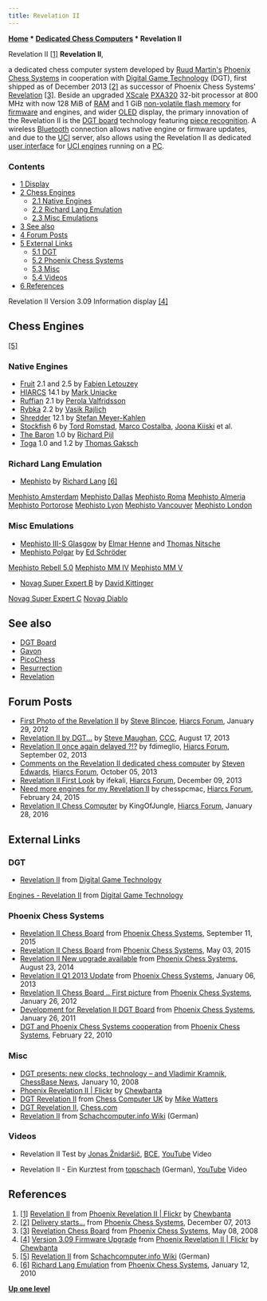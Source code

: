 ```yaml
---
title: Revelation II
---
```

**[Home](Home "Home") \* [Dedicated Chess Computers](Dedicated_Chess_Computers "Dedicated Chess Computers") \* Revelation II**



 [](https://www.flickr.com/photos/10261668@N05/11688050115/in/album-72157637087821003/) Revelation II <a id="cite-note-1" href="#cite-ref-1">[1]</a> 
**Revelation II**,  

a dedicated chess computer system developed by [Ruud Martin's](Ruud_Martin "Ruud Martin") [Phoenix Chess Systems](index.php?title=Phoenix_Chess_Systems&action=edit&redlink=1 "Phoenix Chess Systems (page does not exist)") in cooperation with [Digital Game Technology](index.php?title=DGT&action=edit&redlink=1 "DGT (page does not exist)") (DGT), first shipped as of December 2013 <a id="cite-note-2" href="#cite-ref-2">[2]</a> as successor of Phoenix Chess Systems' [Revelation](Revelation "Revelation") <a id="cite-note-3" href="#cite-ref-3">[3]</a>. Beside an upgraded [XScale](index.php?title=XScale&action=edit&redlink=1 "XScale (page does not exist)") [PXA320](https://en.wikipedia.org/wiki/XScale#PXA3xx) 32-bit processor at 800 MHz with now 128 MiB of [RAM](Memory#RAM "Memory") and 1 GiB [non-volatile flash memory](Memory#ROM "Memory") for [firmware](https://en.wikipedia.org/wiki/Firmware) and engines, and wider [OLED](https://en.wikipedia.org/wiki/OLED) display, the primary innovation of the Revelation II is the [DGT board](DGT_Board "DGT Board") technology featuring [piece recognition](Piece_Recognition "Piece Recognition"). A wireless [Bluetooth](https://en.wikipedia.org/wiki/Bluetooth) connection allows native engine or firmware updates, and due to the [UCI](UCI "UCI") server, also allows using the Revelation II as dedicated [user interface](User_Interface "User Interface") for [UCI engines](Category:UCI "Category:UCI") running on a [PC](IBM_PC "IBM PC"). 



### Contents


* [1 Display](#display)
* [2 Chess Engines](#chess-engines)
	+ [2.1 Native Engines](#native-engines)
	+ [2.2 Richard Lang Emulation](#richard-lang-emulation)
	+ [2.3 Misc Emulations](#misc-emulations)
* [3 See also](#see-also)
* [4 Forum Posts](#forum-posts)
* [5 External Links](#external-links)
	+ [5.1 DGT](#dgt)
	+ [5.2 Phoenix Chess Systems](#phoenix-chess-systems)
	+ [5.3 Misc](#misc)
	+ [5.4 Videos](#videos)
* [6 References](#references)






 [](https://www.flickr.com/photos/10261668@N05/11388752726/in/album-72157637087821003/) 
Revelation II Version 3.09 Information display <a id="cite-note-4" href="#cite-ref-4">[4]</a>



## Chess Engines


<a id="cite-note-5" href="#cite-ref-5">[5]</a>



### Native Engines


* [Fruit](Fruit "Fruit") 2.1 and 2.5 by [Fabien Letouzey](Fabien_Letouzey "Fabien Letouzey")
* [HIARCS](HIARCS "HIARCS") 14.1 by [Mark Uniacke](Mark_Uniacke "Mark Uniacke")
* [Ruffian](Ruffian "Ruffian") 2.1 by [Perola Valfridsson](Perola_Valfridsson "Perola Valfridsson")
* [Rybka](Rybka "Rybka") 2.2 by [Vasik Rajlich](Vasik_Rajlich "Vasik Rajlich")
* [Shredder](Shredder "Shredder") 12.1 by [Stefan Meyer-Kahlen](Stefan_Meyer-Kahlen "Stefan Meyer-Kahlen")
* [Stockfish](Stockfish "Stockfish") 6 by [Tord Romstad](Tord_Romstad "Tord Romstad"), [Marco Costalba](Marco_Costalba "Marco Costalba"), [Joona Kiiski](Joona_Kiiski "Joona Kiiski") et al.
* [The Baron](The_Baron "The Baron") 1.0 by [Richard Pijl](Richard_Pijl "Richard Pijl")
* [Toga](Toga "Toga") 1.0 and 1.2 by [Thomas Gaksch](Thomas_Gaksch "Thomas Gaksch")


### Richard Lang Emulation


* [Mephisto](Mephisto "Mephisto") by [Richard Lang](Richard_Lang "Richard Lang") <a id="cite-note-6" href="#cite-ref-6">[6]</a>


 [Mephisto Amsterdam](Mephisto_Amsterdam "Mephisto Amsterdam")
 [Mephisto Dallas](Mephisto_Dallas "Mephisto Dallas")
 [Mephisto Roma](Mephisto_Roma "Mephisto Roma")
 [Mephisto Almeria](Mephisto_Almeria "Mephisto Almeria")
 [Mephisto Portorose](Mephisto_Portorose "Mephisto Portorose")
 [Mephisto Lyon](Mephisto_Lyon "Mephisto Lyon")
 [Mephisto Vancouver](Mephisto_Vancouver "Mephisto Vancouver")
 [Mephisto London](Mephisto_Genius_68030#London "Mephisto Genius 68030")
### Misc Emulations


* [Mephisto III-S Glasgow](Mephisto_(H)#Mephisto3 "Mephisto (H)") by [Elmar Henne](Elmar_Henne "Elmar Henne") and [Thomas Nitsche](Thomas_Nitsche "Thomas Nitsche")
* [Mephisto Polgar](Mephisto_Polgar "Mephisto Polgar") by [Ed Schröder](Ed_Schroder "Ed Schroder")


 [Mephisto Rebell 5.0](Mephisto_Rebell "Mephisto Rebell")
 [Mephisto MM IV](Mephisto_MM_IV "Mephisto MM IV")
 [Mephisto MM V](Mephisto_MM_V "Mephisto MM V")
* [Novag Super Expert B](Novag_Expert "Novag Expert") by [David Kittinger](David_Kittinger "David Kittinger")


 [Novag Super Expert C](Novag_Expert "Novag Expert")
 [Novag Diablo](index.php?title=Novag_Diablo&action=edit&redlink=1 "Novag Diablo (page does not exist)")
## See also


* [DGT Board](DGT_Board "DGT Board")
* [Gavon](Gavon "Gavon")
* [PicoChess](PicoChess "PicoChess")
* [Resurrection](index.php?title=Resurrection&action=edit&redlink=1 "Resurrection (page does not exist)")
* [Revelation](Revelation "Revelation")


## Forum Posts


* [First Photo of the Revelation II](http://www.hiarcs.net/forums/viewtopic.php?t=4671) by [Steve Blincoe](Steve_Blincoe "Steve Blincoe"), [Hiarcs Forum](Computer_Chess_Forums "Computer Chess Forums"), January 29, 2012
* [Revelation II by DGT...](http://www.talkchess.com/forum/viewtopic.php?t=48987) by [Steve Maughan](Steve_Maughan "Steve Maughan"), [CCC](CCC "CCC"), August 17, 2013
* [Revelation II once again delayed ?!?](http://www.hiarcs.net/forums/viewtopic.php?t=6219) by fdimeglio, [Hiarcs Forum](Computer_Chess_Forums "Computer Chess Forums"), September 02, 2013
* [Comments on the Revelation II dedicated chess computer](http://www.hiarcs.net/forums/viewtopic.php?t=6266) by [Steven Edwards](Steven_Edwards "Steven Edwards"), [Hiarcs Forum](Computer_Chess_Forums "Computer Chess Forums"), October 05, 2013
* [Revelation II First Look](http://www.hiarcs.net/forums/viewtopic.php?t=6477) by ifekali, [Hiarcs Forum](Computer_Chess_Forums "Computer Chess Forums"), December 09, 2013
* [Need more engines for my Revelation II](http://www.hiarcs.net/forums/viewtopic.php?t=7057) by chesspcmac, [Hiarcs Forum](Computer_Chess_Forums "Computer Chess Forums"), February 24, 2015
* [Revelation II Chess Computer](http://www.hiarcs.net/forums/viewtopic.php?t=7640) by KingOfJungle, [Hiarcs Forum](Computer_Chess_Forums "Computer Chess Forums"), January 28, 2016


## External Links


### DGT


* [Revelation II](http://www.revelationii.com/index.php?option=com_content&view=article&id=130:revelation-ii&catid=92&Itemid=584) from [Digital Game Technology](index.php?title=DGT&action=edit&redlink=1 "DGT (page does not exist)")


 [Engines - Revelation II](http://www.revelationii.com/index.php?option=com_content&view=category&id=93&Itemid=585) from [Digital Game Technology](index.php?title=DGT&action=edit&redlink=1 "DGT (page does not exist)")
### Phoenix Chess Systems


* [Revelation II Chess Board](http://www.phoenixcs.nl/index.php/en/news/189-revelation-ii-chess-board) from [Phoenix Chess Systems](index.php?title=Phoenix_Chess_Systems&action=edit&redlink=1 "Phoenix Chess Systems (page does not exist)"), September 11, 2015
* [Revelation II Chess Board](http://www.phoenixcs.nl/index.php/en/news/187-revelation-ii-chess-board) from [Phoenix Chess Systems](index.php?title=Phoenix_Chess_Systems&action=edit&redlink=1 "Phoenix Chess Systems (page does not exist)"), May 03, 2015
* [Revelation II New upgrade available](http://www.phoenixcs.nl/index.php/en/news/179-revelation-ii-new-upgrade-available) from [Phoenix Chess Systems](index.php?title=Phoenix_Chess_Systems&action=edit&redlink=1 "Phoenix Chess Systems (page does not exist)"), August 23, 2014
* [Revelation II Q1 2013 Update](http://www.phoenixcs.nl/index.php/en/news/146-revelation-ii-q4-2012-update) from [Phoenix Chess Systems](index.php?title=Phoenix_Chess_Systems&action=edit&redlink=1 "Phoenix Chess Systems (page does not exist)"), January 06, 2013
* [Revelation II Chess Board .. First picture](http://www.phoenixcs.nl/index.php/en/news/140-revelation-ii-chess-board-on-the-toy-fair-nurnberg) from [Phoenix Chess Systems](index.php?title=Phoenix_Chess_Systems&action=edit&redlink=1 "Phoenix Chess Systems (page does not exist)"), January 26, 2012
* [Development for Revelation II DGT Board](http://www.phoenixcs.nl/index.php/en/news/123-development-for-revelation-ii-dgt-board) from [Phoenix Chess Systems](index.php?title=Phoenix_Chess_Systems&action=edit&redlink=1 "Phoenix Chess Systems (page does not exist)"), January 26, 2011
* [DGT and Phoenix Chess Systems cooperation](http://www.phoenixcs.nl/index.php/en/news/111-dgt-and-phoenix-chess-systems-cooperation) from [Phoenix Chess Systems](index.php?title=Phoenix_Chess_Systems&action=edit&redlink=1 "Phoenix Chess Systems (page does not exist)"), February 22, 2010


### Misc


* [DGT presents: new clocks, technology – and Vladimir Kramnik](http://www.chessbase.com/newsdetail.asp?newsid=4372), [ChessBase News](ChessBase "ChessBase"), January 10, 2008
* [Phoenix Revelation II | Flickr](https://www.flickr.com/photos/10261668@N05/albums/72157637087821003) by [Chewbanta](Steve_Blincoe "Steve Blincoe")
* [DGT Revelation II](http://www.chesscomputeruk.com/html/dgt_revelation_ii.html) from [Chess Computer UK](http://www.chesscomputeruk.com/index.html) by [Mike Watters](Mike_Watters "Mike Watters")
* [DGT Revelation II](http://www.chess.com/forum/view/chess-equipment/dgt-revelation-ii), [Chess.com](index.php?title=Chess.com&action=edit&redlink=1 "Chess.com (page does not exist)")
* [Revelation II](http://www.schach-computer.info/wiki/index.php?title=Revelation_II) from [Schachcomputer.info Wiki](http://www.schach-computer.info/wiki/index.php/Hauptseite_En) (German)


### Videos


* Revelation II Test by [Jonas Žnidaršič](https://en.wikipedia.org/wiki/Jonas_%C5%BDnidar%C5%A1i%C4%8D), [BCE](http://bestchessmenever.com/), [YouTube](https://en.wikipedia.org/wiki/YouTube) Video


 
* Revelation II - Ein Kurztest from [topschach](https://www.topschach.de/index.php?language=en&osCsid=ff3jqqnmhsha0ipibs22u21h06) (German), [YouTube](https://en.wikipedia.org/wiki/YouTube) Video


 
## References


1. <a id="cite-ref-1" href="#cite-note-1">[1]</a> [Revelation II](https://www.flickr.com/photos/10261668@N05/11688050115/in/album-72157637087821003/) from [Phoenix Revelation II | Flickr](https://www.flickr.com/photos/10261668@N05/albums/72157637087821003) by [Chewbanta](Steve_Blincoe "Steve Blincoe")
2. <a id="cite-ref-2" href="#cite-note-2">[2]</a> [Delivery starts...](http://www.phoenixcs.nl/index.php/en/news/167-2013-12-07-19-35-04) from [Phoenix Chess Systems](index.php?title=Phoenix_Chess_Systems&action=edit&redlink=1 "Phoenix Chess Systems (page does not exist)"), December 07, 2013
3. <a id="cite-ref-3" href="#cite-note-3">[3]</a> [Revelation Chess Board](http://www.phoenixcs.nl/index.php/en/component/content/article/14-table-top-wood/27-revelation-chess-board) from [Phoenix Chess Systems](index.php?title=Phoenix_Chess_Systems&action=edit&redlink=1 "Phoenix Chess Systems (page does not exist)"), May 08, 2008
4. <a id="cite-ref-4" href="#cite-note-4">[4]</a> [Version 3.09 Firmware Upgrade](https://www.flickr.com/photos/10261668@N05/11388752726/in/album-72157637087821003/) from [Phoenix Revelation II | Flickr](https://www.flickr.com/photos/10261668@N05/albums/72157637087821003) by [Chewbanta](Steve_Blincoe "Steve Blincoe")
5. <a id="cite-ref-5" href="#cite-note-5">[5]</a> [Revelation II](http://www.schach-computer.info/wiki/index.php?title=Revelation_II) from [Schachcomputer.info Wiki](http://www.schach-computer.info/wiki/index.php/Hauptseite_En) (German)
6. <a id="cite-ref-6" href="#cite-note-6">[6]</a> [Richard Lang Emulation](http://www.phoenixcs.nl/index.php?option=com_content&view=article&id=108&Itemid=71&lang=en) from [Phoenix Chess Systems](index.php?title=Phoenix_Chess_Systems&action=edit&redlink=1 "Phoenix Chess Systems (page does not exist)"), January 12, 2010

**[Up one level](Dedicated_Chess_Computers "Dedicated Chess Computers")**







 
